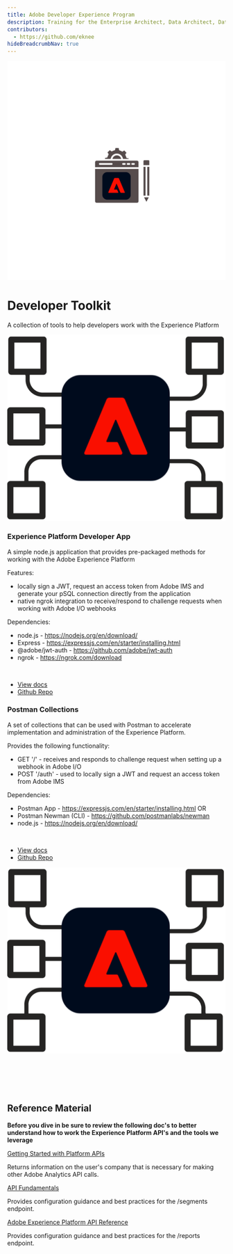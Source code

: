 ```yaml
---
title: Adobe Developer Experience Program
description: Training for the Enterprise Architect, Data Architect, Data Engineer and general developer
contributors:
  - https://github.com/eknee
hideBreadcrumbNav: true
---
```


<Hero slots="image, heading, text" background="rgb(51, 51, 51)" hideBreadcrumbNav={false} />

![Hero image](../images/aep-foundation-v2.png)

# Developer Toolkit

A collection of tools to help developers work with the Experience Platform




<TextBlock slots="image, heading, text1, text2, text3, text4, text5, text6, buttons"  />

![Experience Cloud Logo](../images/aep-foundation.png)

### Experience Platform Developer App

A simple node.js application that provides pre-packaged methods for working with the Adobe Experience Platform

Features:
- locally sign a JWT, request an access token from Adobe IMS and generate your pSQL connection directly from the application
- native ngrok integration to receive/respond to challenge requests when working with Adobe I/O webhooks


Dependencies:
- node.js - https://nodejs.org/en/download/
- Express - https://expressjs.com/en/starter/installing.html
- @adobe/jwt-auth - https://github.com/adobe/jwt-auth
- ngrok - https://ngrok.com/download

<br />

- [View docs](../guides/developer-app/getting-started/)
- [Github Repo](https://github.com/eknee/aep-developer-app/)




<TextBlock slots="heading, text1, text2, text3, text4, text5, text6, buttons, image"  />

### Postman Collections

A set of collections that can be used with Postman to accelerate implementation and administration of the Experience Platform.

Provides the following functionality:
- GET '/' - receives and responds to challenge request when setting up a webhook in Adobe I/O
- POST '/auth' - used to locally sign a JWT and request an access token from Adobe IMS

Dependencies:
- Postman App - https://expressjs.com/en/starter/installing.html
OR
- Postman Newman (CLI) - https://github.com/postmanlabs/newman
- node.js - https://nodejs.org/en/download/

<br />

- [View docs](../guides/)
- [Github Repo](https://github.com/eknee/aep-developer-app/)

![Experience Cloud Logo](../images/aep-foundation.png)


<br />
<br />
<br />
<br />


## Reference Material

**Before you dive in be sure to review the following doc's to better understand how to work the Experience Platform API's and the tools we leverage**

<DiscoverBlock slots="link, text"/>

[Getting Started with Platform APIs](https://experienceleague.adobe.com/docs/experience-platform/landing/platform-apis/api-guide.html?lang=en)

Returns information on the user's company that is necessary for making other Adobe Analytics API calls.


<DiscoverBlock slots="link, text"/>

[API Fundamentals](https://experienceleague.adobe.com/docs/experience-platform/landing/platform-apis/api-fundamentals.html?lang=en)

Provides configuration guidance and best practices for the /segments endpoint.


<DiscoverBlock slots="link, text"/>

[Adobe Experience Platform API Reference](https://www.adobe.io/experience-platform-apis/)

Provides configuration guidance and best practices for the /reports endpoint.
